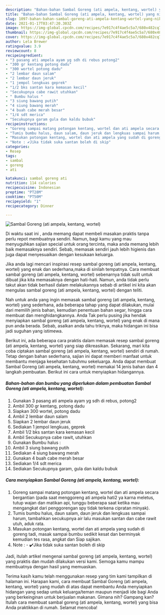 ```yaml
---
description: "Bahan-bahan Sambal Goreng (ati ampela, kentang, wortel) yang nikmat dan Mudah Dibuat"
title: "Bahan-bahan Sambal Goreng (ati ampela, kentang, wortel) yang nikmat dan Mudah Dibuat"
slug: 1097-bahan-bahan-sambal-goreng-ati-ampela-kentang-wortel-yang-nikmat-dan-mudah-dibuat
date: 2021-01-17T03:47:20.303Z
image: https://img-global.cpcdn.com/recipes/7e917c4f4ae5c5a7/680x482cq70/sambal-goreng-ati-ampela-kentang-wortel-foto-resep-utama.jpg
thumbnail: https://img-global.cpcdn.com/recipes/7e917c4f4ae5c5a7/680x482cq70/sambal-goreng-ati-ampela-kentang-wortel-foto-resep-utama.jpg
cover: https://img-global.cpcdn.com/recipes/7e917c4f4ae5c5a7/680x482cq70/sambal-goreng-ati-ampela-kentang-wortel-foto-resep-utama.jpg
author: Lela Brewer
ratingvalue: 3.9
reviewcount: 8
recipeingredient:
- "3 pasang ati ampela ayam yg sdh di rebus potong2"
- "300 gr kentang potong dadu"
- "300 wortel potong dadu"
- "2 lembar daun salam"
- "2 lembar daun jeruk"
- "1 jempol lengkuas geprek"
- "1/2 bks santan kara kemasan kecil"
- "Secukupnya cabe rawit utuhkan"
- " Bumbu halus "
- "3 siung bawang putih"
- "4 siung bawang merah"
- "4 buah cabe merah besar"
- "1/4 sdt merica"
- "Secukupnya garam gula dan kaldu bubuk"
recipeinstructions:
- "Goreng sampai matang potongan kentang, wortel dan ati ampela secara bergantian (pada saat menggoreng ati ampela hati2 ya karna meletus, tutup wajan dan matikan api, tunggu beberapa saat ketika mau mengangkat dari penggorengan spy tidak terkena cipratan minyak)."
- "Tumis bumbu halus, daun salam, daun jeruk dan lengkuas sampai harum, tambahkan secukupnya air lalu masukan santan dan cabe rawit utuh, aduk rata."
- "Masukan potongan kentang, wortel dan ati ampela yang sudah di goreng tadi, masak sampai bumbu sedikit kesat dan berminyak kemudian tes rasa, angkat dan Siap sajikan."
- "Note : ✔️Jika tidak suka santan boleh di skip"
categories:
- Resep
tags:
- sambal
- goreng
- ati

katakunci: sambal goreng ati 
nutrition: 114 calories
recipecuisine: Indonesian
preptime: "PT28M"
cooktime: "PT50M"
recipeyield: "1"
recipecategory: Dinner

---
```



![Sambal Goreng (ati ampela, kentang, wortel)](https://img-global.cpcdn.com/recipes/7e917c4f4ae5c5a7/680x482cq70/sambal-goreng-ati-ampela-kentang-wortel-foto-resep-utama.jpg)

Di waktu  saat ini , anda memang dapat membeli masakan praktis tanpa perlu repot membuatnya sendiri. Namun, bagi kamu yang mau menyuguhkan sajian special untuk orang tercinta, maka anda memang lebih baik memasaknya sendiri. Sebab, memasak sendiri jauh lebih higienis dan juga dapat menyesuaikan dengan kesukaan keluarga.

Jika anda lagi mencari inspirasi resep sambal goreng (ati ampela, kentang, wortel) yang enak dan sederhana,maka di sinilah tempatnya. Cara membuat sambal goreng (ati ampela, kentang, wortel)  sebenarnya tidak sulit untuk dibuat jika kita memasaknya dengan hati-hati. Namun, anda tidak perlu takut akan tidak berhasil dalam melakukannya 
sebab di artikel ini kita akan mengulas sambal goreng (ati ampela, kentang, wortel) dengan teliti.  



Nah untuk anda yang ingin memasak sambal goreng (ati ampela, kentang, wortel) yang sederhana, ada beberapa tahap yang dapat dilakukan, mulai dari memilih jenis bahan, kemudian penentuan bahan segar, hingga cara membuat dan menghidangkannya. Anda Tak perlu pusing jika hendak menyiapkan sambal goreng (ati ampela, kentang, wortel) yang enak di mana pun anda berada. Sebab, asalkan anda  tahu triknya, maka hidangan ini bisa jadi suguhan yang istimewa.

Berikut ini, ada beberapa cara praktis  dalam memasak resep sambal goreng (ati ampela, kentang, wortel) yang siap dikreasikan. Sekarang, mari kita coba ciptakan sambal goreng (ati ampela, kentang, wortel) sendiri di rumah. Tetap dengan bahan sederhana, sajian ini dapat memberi manfaat untuk membantu menjaga kesehatan tubuhmu sekeluarga. Anda dapat membuat Sambal Goreng (ati ampela, kentang, wortel) memakai 14 jenis bahan dan 4 langkah pembuatan. Berikut ini cara untuk menyiapkan hidangannya.

<!--inarticleads1-->

##### Bahan-bahan dan bumbu yang diperlukan dalam pembuatan Sambal Goreng (ati ampela, kentang, wortel):

1. Gunakan 3 pasang ati ampela ayam yg sdh di rebus, potong2
1. Ambil 300 gr kentang, potong dadu
1. Siapkan 300 wortel, potong dadu
1. Ambil 2 lembar daun salam
1. Siapkan 2 lembar daun jeruk
1. Sediakan 1 jempol lengkuas, geprek
1. Ambil 1/2 bks santan kara kemasan kecil
1. Ambil Secukupnya cabe rawit, utuhkan
1. Gunakan  Bumbu halus :
1. Ambil 3 siung bawang putih
1. Sediakan 4 siung bawang merah
1. Gunakan 4 buah cabe merah besar
1. Sediakan 1/4 sdt merica
1. Sediakan Secukupnya garam, gula dan kaldu bubuk




<!--inarticleads2-->

##### Cara menyiapkan Sambal Goreng (ati ampela, kentang, wortel):

1. Goreng sampai matang potongan kentang, wortel dan ati ampela secara bergantian (pada saat menggoreng ati ampela hati2 ya karna meletus, tutup wajan dan matikan api, tunggu beberapa saat ketika mau mengangkat dari penggorengan spy tidak terkena cipratan minyak).
1. Tumis bumbu halus, daun salam, daun jeruk dan lengkuas sampai harum, tambahkan secukupnya air lalu masukan santan dan cabe rawit utuh, aduk rata.
1. Masukan potongan kentang, wortel dan ati ampela yang sudah di goreng tadi, masak sampai bumbu sedikit kesat dan berminyak kemudian tes rasa, angkat dan Siap sajikan.
1. Note : - ✔️Jika tidak suka santan boleh di skip




Jadi, itulah artikel mengenai  sambal goreng (ati ampela, kentang, wortel)  yang praktis dan mudah dilakukan versi kami. Semoga kamu mampu membuatnya dengan hasil yang memuaskan. 

Terima kasih kamu telah menggunakan resep yang tim kami tampilkan di halaman ini. Harapan kami, cara membuat  Sambal Goreng (ati ampela, kentang, wortel) yang mudah di atas dapat membantu Anda menyiapkan hidangan yang sedap untuk keluarga/teman maupun menjadi ide bagi Anda yang berkeinginan untuk berjualan makanan. Gimana nih? Gampang kan? Itulah cara membuat sambal goreng (ati ampela, kentang, wortel) yang bisa Anda praktikkan di rumah. Selamat mencoba!

